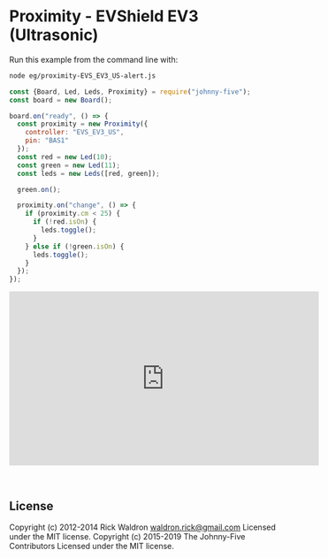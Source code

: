 <!--remove-start-->

# Proximity - EVShield EV3 (Ultrasonic)

<!--remove-end-->








Run this example from the command line with:
```bash
node eg/proximity-EVS_EV3_US-alert.js
```


```javascript
const {Board, Led, Leds, Proximity} = require("johnny-five");
const board = new Board();

board.on("ready", () => {
  const proximity = new Proximity({
    controller: "EVS_EV3_US",
    pin: "BAS1"
  });
  const red = new Led(10);
  const green = new Led(11);
  const leds = new Leds([red, green]);

  green.on();

  proximity.on("change", () => {
    if (proximity.cm < 25) {
      if (!red.isOn) {
        leds.toggle();
      }
    } else if (!green.isOn) {
      leds.toggle();
    }
  });
});

```





<iframe width="560" height="315" src="https://www.youtube.com/embed/6-tM7L28Gcg" frameborder="0" allowfullscreen></iframe>



&nbsp;

<!--remove-start-->

## License
Copyright (c) 2012-2014 Rick Waldron <waldron.rick@gmail.com>
Licensed under the MIT license.
Copyright (c) 2015-2019 The Johnny-Five Contributors
Licensed under the MIT license.

<!--remove-end-->
